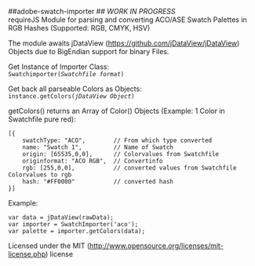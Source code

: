 ##adobe-swatch-importer ##
*WORK IN PROGRESS*  
requireJS Module for parsing and converting ACO/ASE Swatch Palettes in RGB Hashes (Supported: RGB, CMYK, HSV)

The module awaits jDataView (https://github.com/jDataView/jDataView) Objects due to BigEndian support for binary Files.

Get Instance of Importer Class:  
<code>Swatchimporter(*Swatchfile format*)</code>

Get back all parseable Colors as Objects:  
<code>instance.getColors(*jDataView Object*)</code>

getColors() returns an Array of Color() Objects (Example: 1 Color in Swatchfile pure red):  
```
[{  
	swatchType: "ACO",        // From which type converted  
	name: "Swatch 1",         // Name of Swatch  
	origin: [65535,0,0],      // Colorvalues from Swatchfile  
	originformat: "ACO RGB",  // Convertinfo  
	rgb: [255,0,0],           // converted values from Swatchfile Colorvalues to rgb  
	hash: "#FF0000"           // converted hash  
}]  
```
	
Example:
```
var data = jDataView(rawData);
var importer = SwatchImporter('aco');
var palette = importer.getColors(data);
```

Licensed under the MIT (http://www.opensource.org/licenses/mit-license.php) license
